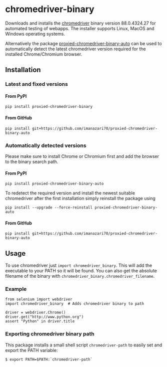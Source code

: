 # chromedriver-binary
Downloads and installs the [chromedriver](https://sites.google.com/a/chromium.org/chromedriver/) binary version 88.0.4324.27 for automated testing of webapps. The installer supports Linux, MacOS and Windows operating systems.

Alternatively the package [proxied-chromedriver-binary-auto](https://pypi.org/project/proxied-chromedriver-binary-auto/) can be used to automatically detect the latest chromedriver version required for the installed Chrome/Chromium browser.

## Installation

### Latest and fixed versions

#### From PyPI
```
pip install proxied-chromedriver-binary
```

#### From GitHub
```
pip install git+https://github.com/imanazari70/proxied-chromedriver-binary-auto
```

### Automatically detected versions

Please make sure to install Chrome or Chromium first and add the browser to the binary search path.

#### From PyPI
```
pip install proxied-chromedriver-binary-auto
```

To redetect the required version and install the newest suitable chromedriver after the first installation simply reinstall the package using
```
pip install --upgrade --force-reinstall proxied-chromedriver-binary-auto
```

#### From GitHub
```
pip install git+https://github.com/imanazari70/proxied-chromedriver-binary-auto
```

## Usage
To use chromedriver just `import chromedriver_binary`. This will add the executable to your PATH so it will be found. You can also get the absolute filename of the binary with `chromedriver_binary.chromedriver_filename`.

### Example
```
from selenium import webdriver
import chromedriver_binary  # Adds chromedriver binary to path

driver = webdriver.Chrome()
driver.get("http://www.python.org")
assert "Python" in driver.title
```

### Exporting chromedriver binary path
This package installs a small shell script `chromedriver-path` to easily set and export the PATH variable:
```
$ export PATH=$PATH:`chromedriver-path`
```
